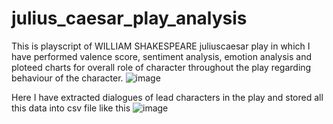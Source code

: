 # julius_caesar_play_analysis

This is playscript of WILLIAM SHAKESPEARE juliuscaesar play in which I have performed valence score, sentiment analysis, emotion analysis and ploteed charts for overall role of character throughout the play regarding behaviour of the character.
![image](https://user-images.githubusercontent.com/68246393/170629923-bcca5201-14a6-4b20-8179-a268074d44c1.png)


Here I have extracted dialogues of lead characters in the play and stored all this data into csv file like this
![image](https://user-images.githubusercontent.com/68246393/170629227-ebeb05ce-440e-4b87-a1be-43617535b93a.png)

